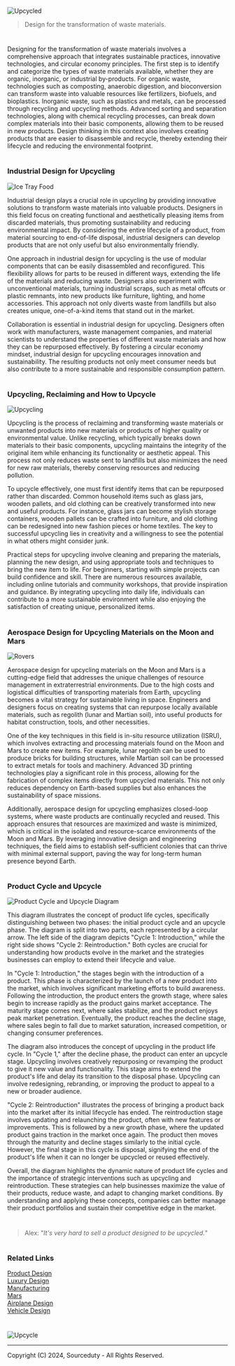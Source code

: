 ![Upcycled](https://github.com/user-attachments/assets/403fff84-bd38-4038-97f7-cc1b61f81be2)

> Design for the transformation of waste materials.
#

Designing for the transformation of waste materials involves a comprehensive approach that integrates sustainable practices, innovative technologies, and circular economy principles. The first step is to identify and categorize the types of waste materials available, whether they are organic, inorganic, or industrial by-products. For organic waste, technologies such as composting, anaerobic digestion, and bioconversion can transform waste into valuable resources like fertilizers, biofuels, and bioplastics. Inorganic waste, such as plastics and metals, can be processed through recycling and upcycling methods. Advanced sorting and separation technologies, along with chemical recycling processes, can break down complex materials into their basic components, allowing them to be reused in new products. Design thinking in this context also involves creating products that are easier to disassemble and recycle, thereby extending their lifecycle and reducing the environmental footprint.

#
### Industrial Design for Upcycling

![Ice Tray Food](https://github.com/user-attachments/assets/e11dcb2e-a233-431b-99cd-725a3814a173)

Industrial design plays a crucial role in upcycling by providing innovative solutions to transform waste materials into valuable products. Designers in this field focus on creating functional and aesthetically pleasing items from discarded materials, thus promoting sustainability and reducing environmental impact. By considering the entire lifecycle of a product, from material sourcing to end-of-life disposal, industrial designers can develop products that are not only useful but also environmentally friendly.

One approach in industrial design for upcycling is the use of modular components that can be easily disassembled and reconfigured. This flexibility allows for parts to be reused in different ways, extending the life of the materials and reducing waste. Designers also experiment with unconventional materials, turning industrial scraps, such as metal offcuts or plastic remnants, into new products like furniture, lighting, and home accessories. This approach not only diverts waste from landfills but also creates unique, one-of-a-kind items that stand out in the market.

Collaboration is essential in industrial design for upcycling. Designers often work with manufacturers, waste management companies, and material scientists to understand the properties of different waste materials and how they can be repurposed effectively. By fostering a circular economy mindset, industrial design for upcycling encourages innovation and sustainability. The resulting products not only meet consumer needs but also contribute to a more sustainable and responsible consumption pattern.

#
### Upcycling, Reclaiming and How to Upcycle

![Upcycling](https://github.com/user-attachments/assets/8768fc8e-b435-4d75-a81a-c736e2b3390a)

Upcycling is the process of reclaiming and transforming waste materials or unwanted products into new materials or products of higher quality or environmental value. Unlike recycling, which typically breaks down materials to their basic components, upcycling maintains the integrity of the original item while enhancing its functionality or aesthetic appeal. This process not only reduces waste sent to landfills but also minimizes the need for new raw materials, thereby conserving resources and reducing pollution.

To upcycle effectively, one must first identify items that can be repurposed rather than discarded. Common household items such as glass jars, wooden pallets, and old clothing can be creatively transformed into new and useful products. For instance, glass jars can become stylish storage containers, wooden pallets can be crafted into furniture, and old clothing can be redesigned into new fashion pieces or home textiles. The key to successful upcycling lies in creativity and a willingness to see the potential in what others might consider junk.

Practical steps for upcycling involve cleaning and preparing the materials, planning the new design, and using appropriate tools and techniques to bring the new item to life. For beginners, starting with simple projects can build confidence and skill. There are numerous resources available, including online tutorials and community workshops, that provide inspiration and guidance. By integrating upcycling into daily life, individuals can contribute to a more sustainable environment while also enjoying the satisfaction of creating unique, personalized items.

#
### Aerospace Design for Upcycling Materials on the Moon and Mars

![Rovers](https://github.com/user-attachments/assets/f8aadcba-7ea4-4712-b6da-47f41bd5e6fe)

Aerospace design for upcycling materials on the Moon and Mars is a cutting-edge field that addresses the unique challenges of resource management in extraterrestrial environments. Due to the high costs and logistical difficulties of transporting materials from Earth, upcycling becomes a vital strategy for sustainable living in space. Engineers and designers focus on creating systems that can repurpose locally available materials, such as regolith (lunar and Martian soil), into useful products for habitat construction, tools, and other necessities.

One of the key techniques in this field is in-situ resource utilization (ISRU), which involves extracting and processing materials found on the Moon and Mars to create new items. For example, lunar regolith can be used to produce bricks for building structures, while Martian soil can be processed to extract metals for tools and machinery. Advanced 3D printing technologies play a significant role in this process, allowing for the fabrication of complex items directly from upcycled materials. This not only reduces dependency on Earth-based supplies but also enhances the sustainability of space missions.

Additionally, aerospace design for upcycling emphasizes closed-loop systems, where waste products are continually recycled and reused. This approach ensures that resources are maximized and waste is minimized, which is critical in the isolated and resource-scarce environments of the Moon and Mars. By leveraging innovative design and engineering techniques, the field aims to establish self-sufficient colonies that can thrive with minimal external support, paving the way for long-term human presence beyond Earth.

#
### Product Cycle and Upcycle

![Product Cycle and Upcycle Diagram](https://github.com/user-attachments/assets/fd2bec10-c582-404b-a56b-fcf0d3551869)

This diagram illustrates the concept of product life cycles, specifically distinguishing between two phases: the initial product cycle and an upcycle phase. The diagram is split into two parts, each represented by a circular arrow. The left side of the diagram depicts "Cycle 1: Introduction," while the right side shows "Cycle 2: Reintroduction." Both cycles are crucial for understanding how products evolve in the market and the strategies businesses can employ to extend their lifecycle and value.

In "Cycle 1: Introduction," the stages begin with the introduction of a product. This phase is characterized by the launch of a new product into the market, which involves significant marketing efforts to build awareness. Following the introduction, the product enters the growth stage, where sales begin to increase rapidly as the product gains market acceptance. The maturity stage comes next, where sales stabilize, and the product enjoys peak market penetration. Eventually, the product reaches the decline stage, where sales begin to fall due to market saturation, increased competition, or changing consumer preferences.

The diagram also introduces the concept of upcycling in the product life cycle. In "Cycle 1," after the decline phase, the product can enter an upcycle stage. Upcycling involves creatively repurposing or revamping the product to give it new value and functionality. This stage aims to extend the product's life and delay its transition to the disposal phase. Upcycling can involve redesigning, rebranding, or improving the product to appeal to a new or broader audience.

"Cycle 2: Reintroduction" illustrates the process of bringing a product back into the market after its initial lifecycle has ended. The reintroduction stage involves updating and relaunching the product, often with new features or improvements. This is followed by a new growth phase, where the updated product gains traction in the market once again. The product then moves through the maturity and decline stages similarly to the initial cycle. However, the final stage in this cycle is disposal, signifying the end of the product's life when it can no longer be upcycled or reused effectively.

Overall, the diagram highlights the dynamic nature of product life cycles and the importance of strategic interventions such as upcycling and reintroduction. These strategies can help businesses maximize the value of their products, reduce waste, and adapt to changing market conditions. By understanding and applying these concepts, companies can better manage their product portfolios and sustain their competitive edge in the market.

#

> Alex: "*It's very hard to sell a product designed to be upcycled.*"

#
### Related Links

[Product Design](https://github.com/sourceduty/Product_Design)
<br>
[Luxury Design](https://github.com/sourceduty/Luxury_Design)
<br>
[Manufacturing](https://github.com/sourceduty/Manufacturing)
<br>
[Mars](https://github.com/sourceduty/Mars)
<br>
[Airplane Design](https://github.com/sourceduty/Airplane_Design)
<br>
[Vehicle Design](https://github.com/sourceduty/Vehicle_Design)

#

![Upcycle](https://github.com/user-attachments/assets/82c68c54-a922-4314-b0ab-ffbbe51fa031)

***
Copyright (C) 2024, Sourceduty - All Rights Reserved.
